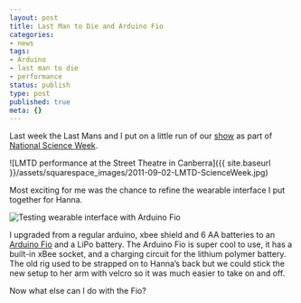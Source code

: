 ```yaml
---
layout: post
title: Last Man to Die and Arduino Fio
categories:
- news
tags:
- Arduino
- last man to die
- performance
status: publish
type: post
published: true
meta: {}
---
```


Last week the Last Mans and I put on a little run of our [show](http://lastmantodie.net/) as part of [National Science Week](http://www.scienceweek.gov.au/).

![LMTD performance at the Street Theatre in Canberra]({{ site.baseurl }}/assets/squarespace_images/2011-09-02-LMTD-ScienceWeek.jpg)

<!-- (http://3.bp.blogspot.com/-zMd8Vy9qkRU/Tl7isy-jz2I/AAAAAAAADqY/4Zo_41EQ1J4/s1600/320142_10150350528828524_785213523_9731387_650084_n.jpg) -->

Most exciting for me was the chance to refine the wearable interface I put together for Hanna.

![Testing wearable interface with Arduino Fio](http://farm7.static.flickr.com/6073/6092901940_c0217b0d03.jpg)

I upgraded from a regular arduino, xbee shield and 6 AA batteries to an [Arduino Fio](http://www.arduino.cc/en/Main/ArduinoBoardFio) and a LiPo battery. The Arduino Fio is super cool to use, it has a built-in xBee socket, and a charging circuit for the lithium polymer battery. The old rig used to be strapped on to Hanna’s back but we could stick the new setup to her arm with velcro so it was much easier to take on and off.

Now what else can I do with the Fio?
